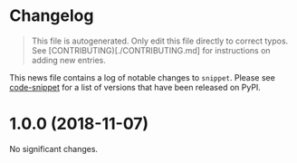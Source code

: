 # Changelog
> This file is autogenerated.
> Only edit this file directly to correct typos.
> See [CONTRIBUTING)[./CONTRIBUTING.md] for instructions on adding new entries.

This news file contains a log of notable changes to `snippet`. Please see [code-snippet](https://pypi.org/project/code-snippet/#history>) for
a list of versions that have been released on PyPI.

[//]: # (begin_release_notes)

1.0.0 (2018-11-07)
==================


No significant changes.
